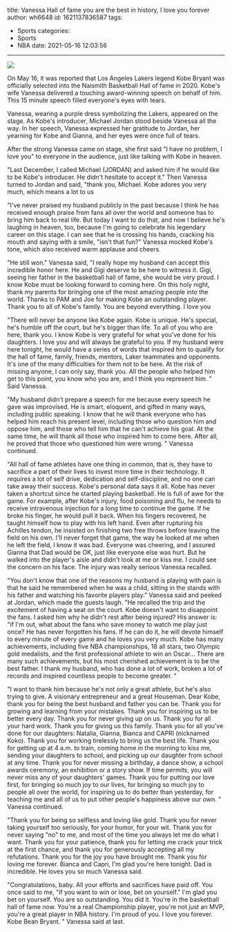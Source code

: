 title: Vanessa Hall of fame  you are the best in history, I love you forever
author: wh6648
id: 1621137836587
tags: 
- Sports
categories: 
- Sports
- NBA
date: 2021-05-16 12:03:56
---
![](https://p8.itc.cn/q_70/images01/20210516/e0f25b5d57154d7ab52ecf7baebdacf5.jpeg)


On May 16, it was reported that Los Angeles Lakers legend Kobe Bryant was officially selected into the Naismith Basketball Hall of fame in 2020. Kobe's wife Vanessa delivered a touching award-winning speech on behalf of him. This 15 minute speech filled everyone's eyes with tears.

Vanessa, wearing a purple dress symbolizing the Lakers, appeared on the stage. As Kobe's introducer, Michael Jordan stood beside Vanessa all the way. In her speech, Vanessa expressed her gratitude to Jordan, her yearning for Kobe and Gianna, and her eyes were once full of tears.

After the strong Vanessa came on stage, she first said "I have no problem, I love you" to everyone in the audience, just like talking with Kobe in heaven.

"Last December, I called Michael (JORDAN) and asked him if he would like to be Kobe's introducer. He didn't hesitate to accept it." Then Vanessa turned to Jordan and said, "thank you, Michael. Kobe adores you very much, which means a lot to us

"I've never praised my husband publicly in the past because I think he has received enough praise from fans all over the world and someone has to bring him back to real life. But today I want to do that, and now I believe he's laughing in heaven, too, because I'm going to celebrate his legendary career on this stage. I can see that he is crossing his hands, cracking his mouth and saying with a smile, "isn't that fun?" Vanessa mocked Kobe's tone, which also received warm applause and cheers.

"He still won." Vanessa said, "I really hope my husband can accept this incredible honor here. He and Gigi deserve to be here to witness it. Gigi, seeing her father in the basketball hall of fame, she would be very proud. I know Kobe must be looking forward to coming here. On this holy night, thank my parents for bringing one of the most amazing people into the world. Thanks to PAM and Joe for making Kobe an outstanding player. Thank you to all of Kobe's family. You are beyond everything. I love you

"There will never be anyone like Kobe again. Kobe is unique. He's special, he's humble off the court, but he's bigger than life. To all of you who are here, thank you. I know Kobe is very grateful for what you've done for his daughters. I love you and will always be grateful to you. If my husband were here tonight, he would have a series of words that inspired him to qualify for the hall of fame, family, friends, mentors, Laker teammates and opponents. It's one of the many difficulties for them not to be here. At the risk of missing anyone, I can only say, thank you. All the people who helped him get to this point, you know who you are, and I think you represent him. " Said Vanessa.

"My husband didn't prepare a speech for me because every speech he gave was improvised. He is smart, eloquent, and gifted in many ways, including public speaking. I know that he will thank everyone who has helped him reach his present level, including those who question him and oppose him, and those who tell him that he can't achieve his goal. At the same time, he will thank all those who inspired him to come here. After all, he proved that those who questioned him were wrong. " Vanessa continued.

"All hall of fame athletes have one thing in common, that is, they have to sacrifice a part of their lives to invest more time in their technology. It requires a lot of self drive, dedication and self-discipline, and no one can take away their success. Kobe's personal data says it all. Kobe has never taken a shortcut since he started playing basketball. He is full of awe for the game. For example, after Kobe's injury, food poisoning and flu, he needs to receive intravenous injection for a long time to continue the game. If he broke his finger, he would pull it back. When his fingers recovered, he taught himself how to play with his left hand. Even after rupturing his Achilles tendon, he insisted on finishing two free throws before leaving the field on his own. I'll never forget that game, the way he looked at me when he left the field, I know it was bad. Everyone was cheering, and I assured Gianna that Dad would be OK, just like everyone else was hurt. But he walked into the player's aisle and didn't look at me or kiss me. I could see the concern on his face. The injury was really serious Vanessa recalled.

"You don't know that one of the reasons my husband is playing with pain is that he said he remembered when he was a child, sitting in the stands with his father and watching his favorite players play." Vanessa said and peeked at Jordan, which made the guests laugh. "He recalled the trip and the excitement of having a seat on the court. Kobe doesn't want to disappoint the fans. I asked him why he didn't rest after being injured? His answer is: "if I'm out, what about the fans who save money to watch me play just once? He has never forgotten his fans. If he can do it, he will devote himself to every minute of every game and he loves you very much. Kobe has many achievements, including five NBA championships, 18 all stars, two Olympic gold medalists, and the first professional athlete to win an Oscar... There are many such achievements, but his most cherished achievement is to be the best father. I thank my husband, who has done a lot of work, broken a lot of records and inspired countless people to become greater. "

"I want to thank him because he's not only a great athlete, but he's also trying to give. A visionary entrepreneur and a great Houseman. Dear Kobe, thank you for being the best husband and father you can be. Thank you for growing and learning from your mistakes. Thank you for inspiring us to be better every day. Thank you for never giving up on us. Thank you for all your hard work. Thank you for giving us this family. Thank you for all you've done for our daughters: Natalia, Gianna, Bianca and CAPRI (nicknamed Koko). Thank you for working tirelessly to bring us the best life. Thank you for getting up at 4 a.m. to train, coming home in the morning to kiss me, sending your daughters to school, and picking up our daughter from school at any time. Thank you for never missing a birthday, a dance show, a school awards ceremony, an exhibition or a story show. If time permits, you will never miss any of your daughters' games. Thank you for putting our love first, for bringing so much joy to our lives, for bringing so much joy to people all over the world, for inspiring us to do better than yesterday, for teaching me and all of us to put other people's happiness above our own. " Vanessa continued.

"Thank you for being so selfless and loving like gold. Thank you for never taking yourself too seriously, for your humor, for your wit. Thank you for never saying "no" to me, and most of the time you always let me do what I want. Thank you for your patience, thank you for letting me crack your trick at the first chance, and thank you for generously accepting all my refutations. Thank you for the joy you have brought me. Thank you for loving me forever. Bianca and Capri, I'm glad you're here tonight. Dad is incredible. He loves you so much Vanessa said.

"Congratulations, baby. All your efforts and sacrifices have paid off. You once said to me, "if you want to win or lose, bet on yourself." I'm glad you bet on yourself. You are so outstanding. You did it. You're in the basketball hall of fame now. You're a real Championship player, you're not just an MVP, you're a great player in NBA history. I'm proud of you. I love you forever. Kobe Bean Bryant. " Vanessa said at last.

